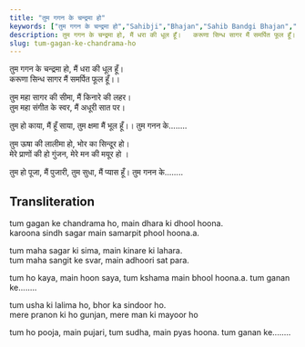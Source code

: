 ```yaml
---
title: "तुम गगन के चन्द्रमा हो"
keywords: ["तुम गगन के चन्द्रमा हो","Sahibji","Bhajan","Sahib Bandgi Bhajan","Sant Kabir Bhajan","bhajan lyrics","साहिब बंदगी भजन","भजन"]
description: तुम गगन के चन्द्रमा हो, मैं धरा की धूल हूँ।   करूणा सिन्ध सागर मैं समर्पित फूल हूँ।।      तुम महा सागर की सीमा, मैं किनारे की लहर।   तुम महा संगीत के स्
slug: tum-gagan-ke-chandrama-ho
---
```


  
तुम गगन के चन्द्रमा हो, मैं धरा की धूल हूँ।  
करूणा सिन्ध सागर मैं समर्पित फूल हूँ।।  
  
तुम महा सागर की सीमा, मैं किनारे की लहर।  
तुम महा संगीत के स्वर, मैं अधूरी सात पर।  
  
 तुम हो काया, मैं हूँ साया, तुम क्षमा मैं भूल हूँ।। तुम गनन के........  
  
तुम ऊषा की लालीमा हो, भोर का सिन्दूर हो।  
मेरे प्राणों की हो गुंजन, मेरे मन की मयूर हो ।  
  
तुम हो पूजा, मैं पुजारी, तुम सुधा, मैं प्यास हूँ। तुम गनन के........  


## Transliteration

  
tum gagan ke chandrama ho, main dhara ki dhool hoona.  
karoona sindh sagar main samarpit phool hoona.a.  
  
tum maha sagar ki sima, main kinare ki lahara.  
tum maha sangit ke svar, main adhoori sat para.  
  
 tum ho kaya, main hoon saya, tum kshama main bhool hoona.a. tum ganan ke........  
  
tum usha ki lalima ho, bhor ka sindoor ho.  
mere pranon ki ho gunjan, mere man ki mayoor ho  
  
tum ho pooja, main pujari, tum sudha, main pyas hoona. tum ganan ke........  

  